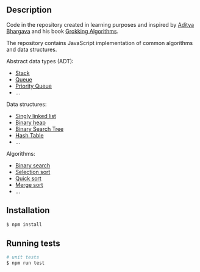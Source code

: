 ## Description

Code in the repository created in learning purposes and inspired by [Aditya Bhargava](https://github.com/egonSchiele) and his book [Grokking Algorithms](https://www.amazon.com/Grokking-Algorithms-illustrated-programmers-curious/dp/1617292230/ref=sr_1_1?crid=2H7NNED4LWBHO&keywords=Grokking+Algorithms%3A+An+Illustrated+Guide+for+Programmers+and+Other+Curious+People+1st+Edition&qid=1658412622&s=books&sprefix=grokking+algorithms+an+illustrated+guide+for+programmers+and+other+curious+people+1st+edition%2Cstripbooks-intl-ship%2C194&sr=1-1).

The repository contains JavaScript implementation of common algorithms and data structures.

Abstract data types (ADT): 

* [Stack](https://github.com/AlexeyGurtovenko/common-algorithms-and-data-structutes/tree/main/src/data-structures/01_stack)
* [Queue](https://github.com/AlexeyGurtovenko/common-algorithms-and-data-structutes/tree/main/src/data-structures/03_queue)
* [Priority Queue](https://github.com/AlexeyGurtovenko/common-algorithms-and-data-structutes/tree/main/src/data-structures/05_priority-queue)
* ...

Data structures: 

* [Singly linked list](https://github.com/AlexeyGurtovenko/common-algorithms-and-data-structutes/tree/main/src/data-structures/02_singly-linked-list)
* [Binary heap](https://github.com/AlexeyGurtovenko/common-algorithms-and-data-structutes/tree/main/src/data-structures/04_binary-heap)
* [Binary Search Tree](https://github.com/AlexeyGurtovenko/common-algorithms-and-data-structutes/tree/main/src/data-structures/06_binary-search-tree)
* [Hash Table](https://github.com/AlexeyGurtovenko/common-algorithms-and-data-structutes/tree/main/src/data-structures/07_hash-table)
* ...

Algorithms: 

* [Binary search](https://github.com/AlexeyGurtovenko/common-algorithms-and-data-structutes/tree/main/src/algorithms/01_binary_search)
* [Selection sort](https://github.com/AlexeyGurtovenko/common-algorithms-and-data-structutes/tree/main/src/algorithms/02_selection-sort)
* [Quick sort](https://github.com/AlexeyGurtovenko/common-algorithms-and-data-structutes/tree/main/src/algorithms/03_quick-sort)
* [Merge sort](https://github.com/AlexeyGurtovenko/common-algorithms-and-data-structutes/tree/main/src/algorithms/04_merge-sort)
* ...


## Installation

```bash
$ npm install
```

## Running tests

```bash
# unit tests
$ npm run test
```
